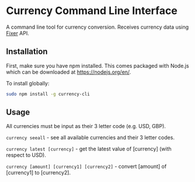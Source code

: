 # Currency Command Line Interface

A command line tool for currency conversion. Receives currency data using [Fixer](fixer.io) API.

## Installation

First, make sure you have npm installed. This comes packaged with Node.js which can be downloaded at https://nodejs.org/en/.

To install globally:

```bash
sudo npm install -g currency-cli
```

## Usage

All currencies must be input as their 3 letter code (e.g. USD, GBP).

`currency seeall` - see all available currencies and their 3 letter codes.

`currency latest [currency]` - get the latest value of [currency] (with respect to USD).

`currency [amount] [currency1] [currency2]` - convert [amount] of [currency1] to [currency2].
